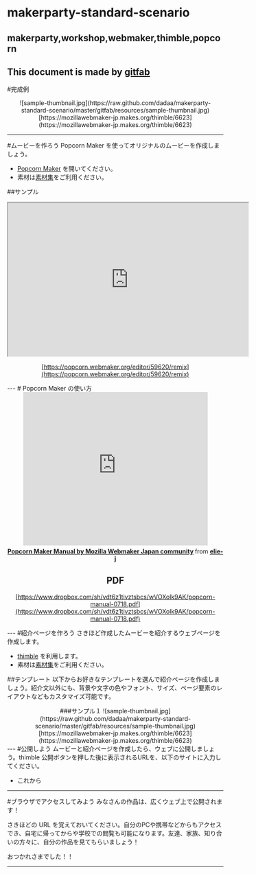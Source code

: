 # makerparty-standard-scenario
## makerparty,workshop,webmaker,thimble,popcorn
This document is made by [gitfab](http://gitfab.org)
---
#完成例

<center>
![sample-thumbnail.jpg](https://raw.github.com/dadaa/makerparty-standard-scenario/master/gitfab/resources/sample-thumbnail.jpg)[https://mozillawebmaker-jp.makes.org/thimble/6623](https://mozillawebmaker-jp.makes.org/thimble/6623)
</center>

---
#ムービーを作ろう
Popcorn Maker を使ってオリジナルのムービーを作成しましょう。

- [Popcorn Maker](https://popcorn.webmaker.org/) を開いてください。
- 素材は[素材集](/gitfab/makerparty-materials)をご利用ください。

##サンプル
<center>
<iframe allowfullscreen="" src="https://mozillawebmaker-jp.makes.org/popcorn/1a04_" height="358" width="560"></iframe>

[https://popcorn.webmaker.org/editor/59620/remix](https://popcorn.webmaker.org/editor/59620/remix)
</center>
---
# Popcorn Maker の使い方
<center>
<iframe src="http://www.slideshare.net/slideshow/embed_code/24376253" width="427" height="356" frameborder="0" marginwidth="0" marginheight="0" scrolling="no" style="border:1px solid #CCC;border-width:1px 1px 0;margin-bottom:5px" allowfullscreen webkitallowfullscreen mozallowfullscreen> </iframe> <div style="margin-bottom:5px"> <strong> <a href="http://www.slideshare.net/elie-j/popcorn-manual0718" title="Popcorn Maker Manual by Mozilla Webmaker Japan community" target="_blank">Popcorn Maker Manual by Mozilla Webmaker Japan community</a> </strong> from <strong><a href="http://www.slideshare.net/elie-j" target="_blank">elie-j</a></strong> </div>

## PDF
[https://www.dropbox.com/sh/vdt6z1tivztsbcs/wVOXolk9AK/popcorn-manual-0718.pdf](https://www.dropbox.com/sh/vdt6z1tivztsbcs/wVOXolk9AK/popcorn-manual-0718.pdf)
</center>
---
#紹介ページを作ろう
さきほど作成したムービーを紹介するウェブページを作成します。

- [thimble](https://thimble.webmaker.org/) を利用します。
- 素材は[素材集](/gitfab/makerparty-materials)をご利用ください。

##テンプレート
以下からお好きなテンプレートを選んで紹介ページを作成しましょう。紹介文以外にも、背景や文字の色やフォント、サイズ、ページ要素のレイアウトなどもカスタマイズ可能です。

<center>
###サンプル１
![sample-thumbnail.jpg](https://raw.github.com/dadaa/makerparty-standard-scenario/master/gitfab/resources/sample-thumbnail.jpg)[https://mozillawebmaker-jp.makes.org/thimble/6623](https://mozillawebmaker-jp.makes.org/thimble/6623)
</center>
---
#公開しよう
ムービーと紹介ページを作成したら、ウェブに公開しましょう。thimble 公開ボタンを押した後に表示されるURLを、以下のサイトに入力してください。

- これから



---
#ブラウザでアクセスしてみよう
みなさんの作品は、広くウェブ上で公開されます！

さきほどの URL を覚えておいてください。自分のPCや携帯などからもアクセスでき、自宅に帰ってからや学校での閲覧も可能になります。友達、家族、知り合いの方々に、自分の作品を見てもらいましょう！

おつかれさまでした！！


---
